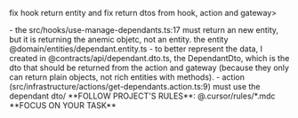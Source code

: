 <task>fix hook return entity and fix return dtos from hook, action and gateway></task>

<techspec>
- the src/hooks/use-manage-dependants.ts:17 must return an new entity, but it is returning the anemic objetc, not an entity. the entity @domain/entities/dependant.entity.ts
- to better represent the data, I created in @contracts/api/dependant.dto.ts, the DependantDto, which is the dto that should be returned from the action and gateway (because they only can return plain objects, not rich entities with methods).
- action (src/infrastructure/actions/get-dependants.action.ts:9) must use the dependant dto/
</techspec>

<critical>
**FOLLOW PROJECT'S RULES**: @.cursor/rules/*.mdc
**FOCUS ON YOUR TASK**
</critical>
